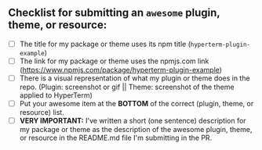 <!--- Provide a general summary of your changes in the Title above -->

## Checklist for submitting an `awesome` plugin, theme, or resource:
<!--- Go over all the following points, and put an `x` in all the boxes that apply. -->
<!--- More detailed instructions are in the CONTRIBUTING.md document - please read it if you have a question!-->
<!--- If you're still unsure about any of these, don't hesitate to ask. We're here to help! -->
- [ ] The title for my package or theme uses its npm title (`hyperterm-plugin-example`)
- [ ] The link for my package or theme uses the npmjs.com link (https://www.npmjs.com/package/hyperterm-plugin-example)
- [ ] There is a visual representation of what my plugin or theme does in the repo. (Plugin: screenshot or gif || Theme: screenshot of the theme applied to HyperTerm)
- [ ] Put your awesome item at the **BOTTOM** of the correct (plugin, theme, or resource) list.
- [ ] **VERY IMPORTANT:** I've written a short (one sentence) description for my package or theme as the description of the awesome plugin, theme, or resource in the README.md file I'm submitting in the PR. 
